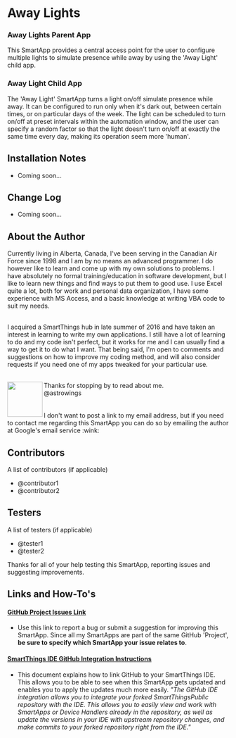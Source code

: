 # Away Lights

### Away Lights Parent App
This SmartApp provides a central access point for the user to configure multiple lights to simulate presence while away by using the 'Away Light' child app.

### Away Light Child App
The 'Away Light' SmartApp turns a light on/off simulate presence while away. It can be configured to run only when it's dark out, between certain times, or on particular days of the week. The light can be scheduled to turn on/off at preset intervals within the automation window, and the user can specify a random factor so that the light doesn't turn on/off at exactly the same time every day, making its operation seem more 'human'.

## Installation Notes
* Coming soon...

## Change Log
* Coming soon...

## About the Author
Currently living in Alberta, Canada, I've been serving in the Canadian Air Force since 1998 and I am by no means an advanced programmer. I do however like to learn and come up with my own solutions to problems. I have absolutely no formal training/education in software development, but I like to learn new things and find ways to put them to good use. I use Excel quite a lot, both for work and personal data organization, I have some experience with MS Access, and a basic knowledge at writing VBA code to suit my needs.<br><br>

I acquired a SmartThings hub in late summer of 2016 and have taken an interest in learning to write my own applications. I still have a lot of learning to do and my code isn't perfect, but it works for me and I can usually find a way to get it to do what I want. That being said, I'm open to comments and suggestions on how to improve my coding method, and will also consider requests if you need one of my apps tweaked for your particular use.<br><br>

<img src="https://raw.githubusercontent.com/astrowings/SmartThings/master/images/clown.JPG" width="80" height="80" align="left">
Thanks for stopping by to read about me.<br>
@astrowings
<br><br><br>
I don't want to post a link to my email address, but if you need to contact me regarding this SmartApp you can do so by emailing the author at Google's email service :wink:

## Contributors
A list of contributors (if applicable)
* @contributor1
* @contributor2

## Testers
A list of testers (if applicable)
* @tester1
* @tester2

Thanks for all of your help testing this SmartApp, reporting issues and suggesting improvements.

## Links and How-To's
#### [GitHub Project Issues Link](https://github.com/astrowings/SmartThings/issues)
* Use this link to report a bug or submit a suggestion for improving this SmartApp. Since all my SmartApps are part of the same GitHub 'Project', __be sure to specify which SmartApp your issue relates to__.

#### [SmartThings IDE GitHub Integration Instructions](http://docs.smartthings.com/en/latest/tools-and-ide/github-integration.html)
* This document explains how to link GitHub to your SmartThings IDE. This allows you to be able to see when this SmartApp gets updated and enables you to apply the updates much more easily. _"The GitHub IDE integration allows you to integrate your forked SmartThingsPublic repository with the IDE. This allows you to easily view and work with SmartApps or Device Handlers already in the repository, as well as update the versions in your IDE with upstream repository changes, and make commits to your forked repository right from the IDE."_
